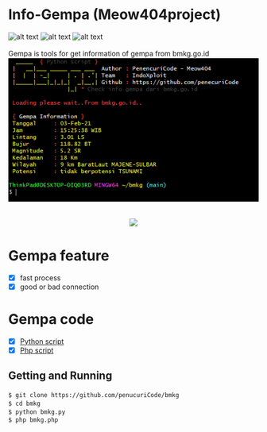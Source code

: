 # Info-Gempa (Meow404project)

![alt text](https://img.shields.io/badge/Coded-penucuriCode-blue.svg)
![alt text](https://img.shields.io/badge/Size-143.00KB-yellow.svg)
![alt text](https://img.shields.io/badge/Python-3-green.svg)<br>
<br>
Gempa is tools for get information of gempa from bmkg.go.id<br>
![shot](https://github.com/pencuricode/bmkg-info/blob/main/img/wa.PNG)
<br><p align="center"><br>
  <a href="https://github.com/penucuriCode">
    <img src="https://lanyard-profile-readme.vercel.app/api/447411230098063362"/>
     </a>

# Gempa feature
- [x] fast process
- [x] good or bad connection

# Gempa code
- [x] <a href="gempa.py">Python script</a><br>
- [x] <a href="gempa.php">Php script</a><br>

## Getting and Running
```sh
$ git clone https://github.com/penucuriCode/bmkg
$ cd bmkg
$ python bmkg.py
$ php bmkg.php
```
